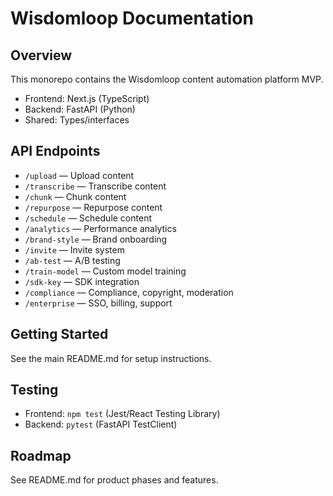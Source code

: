 # Wisdomloop Documentation

## Overview
This monorepo contains the Wisdomloop content automation platform MVP.

- Frontend: Next.js (TypeScript)
- Backend: FastAPI (Python)
- Shared: Types/interfaces

## API Endpoints
- `/upload` — Upload content
- `/transcribe` — Transcribe content
- `/chunk` — Chunk content
- `/repurpose` — Repurpose content
- `/schedule` — Schedule content
- `/analytics` — Performance analytics
- `/brand-style` — Brand onboarding
- `/invite` — Invite system
- `/ab-test` — A/B testing
- `/train-model` — Custom model training
- `/sdk-key` — SDK integration
- `/compliance` — Compliance, copyright, moderation
- `/enterprise` — SSO, billing, support

## Getting Started
See the main README.md for setup instructions.

## Testing
- Frontend: `npm test` (Jest/React Testing Library)
- Backend: `pytest` (FastAPI TestClient)

## Roadmap
See README.md for product phases and features.
